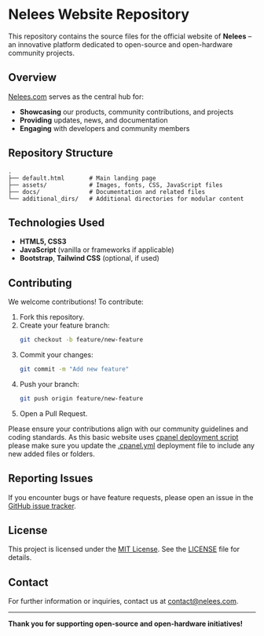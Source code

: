 
# Nelees Website Repository

This repository contains the source files for the official website of **Nelees** – an innovative platform dedicated to open-source and open-hardware community projects.

## Overview

[Nelees.com](https://nelees.com) serves as the central hub for:

- **Showcasing** our products, community contributions, and projects
- **Providing** updates, news, and documentation
- **Engaging** with developers and community members

## Repository Structure

```
.
├── default.html       # Main landing page
├── assets/            # Images, fonts, CSS, JavaScript files
├── docs/              # Documentation and related files
└── additional_dirs/   # Additional directories for modular content
```

## Technologies Used

- **HTML5, CSS3**
- **JavaScript** (vanilla or frameworks if applicable)
- **Bootstrap**, **Tailwind CSS** (optional, if used)

## Contributing

We welcome contributions! To contribute:

1. Fork this repository.
2. Create your feature branch:
   ```bash
   git checkout -b feature/new-feature
   ```
3. Commit your changes:
   ```bash
   git commit -m "Add new feature"
   ```
4. Push your branch:
   ```bash
   git push origin feature/new-feature
   ```
5. Open a Pull Request.

Please ensure your contributions align with our community guidelines and coding standards.
As this basic website uses [cpanel deployment script](https://docs.cpanel.net/knowledge-base/web-services/guide-to-git-set-up-deployment/) please make sure you update the [.cpanel.yml](.cpanel.yml) deployment file to include any new added files or folders. 

## Reporting Issues

If you encounter bugs or have feature requests, please open an issue in the [GitHub issue tracker](https://github.com/nelees-com/nelees-www/issues).

## License

This project is licensed under the [MIT License](LICENSE). See the [LICENSE](LICENSE) file for details.

## Contact

For further information or inquiries, contact us at [contact@nelees.com](mailto:contact@nelees.com).

---

**Thank you for supporting open-source and open-hardware initiatives!**
